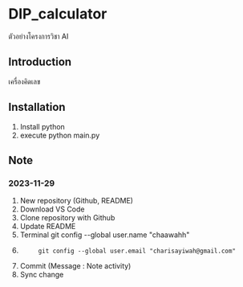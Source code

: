 # DIP_calculator
ตัวอย่างโครงการวิชา AI

## Introduction
เครื่องคิดเลข

## Installation
1. Install python
2. execute python main.py

## Note
### 2023-11-29
1. New repository (Github, README)
2. Download VS Code
3. Clone repository with Github
4. Update README
5. Terminal git config --global user.name "chaawahh"
6.          git config --global user.email "charisayiwah@gmail.com"
7. Commit (Message : Note activity)
8. Sync change